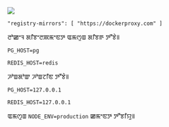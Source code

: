 ![](https://pub-b8db533c86124200a9d799bf3ba88099.r2.dev/2023/03/wbhiRD1.webp)

```
"registry-mirrors": [ "https://dockerproxy.com" ]
```

ꯂꯣꯀꯦꯜ ꯗꯤꯕꯦꯂꯄꯃꯦꯟꯇ ꯑꯃꯁꯨꯡ ꯗꯤꯕꯒ ꯇꯧꯕꯥ꯫

```
PG_HOST=pg

REDIS_HOST=redis
```

ꯍꯣꯡꯗꯣꯛ ꯍꯣꯡꯖꯤꯟ ꯇꯧꯕꯥ꯫

```
PG_HOST=127.0.0.1

REDIS_HOST=127.0.0.1

```

ꯑꯃꯁꯨꯡ `NODE_ENV=production` ꯀꯃꯦꯟꯇ ꯇꯧꯕꯤꯌꯨ꯫